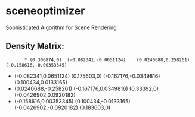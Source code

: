 # sceneoptimizer
Sophisticated Algorithm for Scene Rendering
## Density Matrix:
           * (0.306874,0)  (-0.082341,-0.0651124)    (0.0240688,0.258261) (-0.158616,-0.00353345)
  * (-0.082341,0.0651124)            (0.175603,0)  (-0.167176,-0.0349816)    (0.100434,0.0133165)
  * (0.0240688,-0.258261)   (-0.167176,0.0349816)             (0.33392,0)  (-0.0426902,0.0920182)
 * (-0.158616,0.00353345)   (0.100434,-0.0133165) (-0.0426902,-0.0920182)            (0.183603,0)
